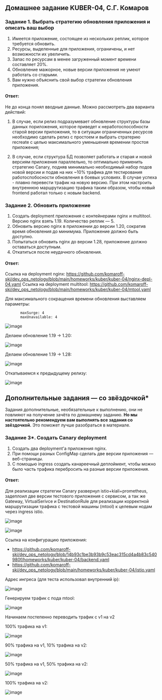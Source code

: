 ## Домашнее задание KUBER-04, С.Г. Комаров

### Задание 1. Выбрать стратегию обновления приложения и описать ваш выбор

1. Имеется приложение, состоящее из нескольких реплик, которое требуется обновить.
2. Ресурсы, выделенные для приложения, ограничены, и нет возможности их увеличить.
3. Запас по ресурсам в менее загруженный момент времени составляет 20%.
4. Обновление мажорное, новые версии приложения не умеют работать со старыми.
5. Вам нужно объяснить свой выбор стратегии обновления приложения.

#### Ответ:

Не до конца понял вводные данные. Можно рассмотреть два варианта действий:

1. В случае, если релиз подразумевает обновление структуры базы данных пориложения, которое приведет к неработоспособности старой версии приложения, то в ситуации ограниченных ресурсов необходимо сделать релиз с простоем и выбрать стратерию recreate с целью максимального уменьшения времении простоя приложения;

2.  В случае, если структура БД позволяет работать и старая и новой версиям приложения параллельно, то оптимально применить стратегию Сanary, подняв минимально необходимый набор подов новой версии и подав на них ~10% трафика для тестирования работоспобосности обновления в боевых условиях. В случае успеха - плавно перевести трафик на новую версию. При этом настроить внутреннюю маршрутизацию трафика таким образом, чтобы новый frontend работал только с новым backend.


### Задание 2. Обновить приложение

1. Создать deployment приложения с контейнерами nginx и multitool. Версию nginx взять 1.19. Количество реплик — 5.
2. Обновить версию nginx в приложении до версии 1.20, сократив время обновления до минимума. Приложение должно быть доступно.
3. Попытаться обновить nginx до версии 1.28, приложение должно оставаться доступным.
4. Откатиться после неудачного обновления.

#### Ответ:  

Ссылка на deployment nginx:  https://github.com/komaroff-ski/dev_ops_netology/blob/main/homeworks/kuber/kuber-04/nginx-depl-04.yaml
Ссылка на deployment multitool:  https://github.com/komaroff-ski/dev_ops_netology/blob/main/homeworks/kuber/kuber-04/mtool.yaml

Для максимального сокращения времени обновления выставляем параметры:  

```    rollingUpdate:
       maxSurge: 4
       maxUnavailable: 4
```

![image](https://github.com/komaroff-ski/dev_ops_netology/assets/93157702/2c35d678-dc91-47e4-9f7e-8ea7a7126ed0)

Делаем обновление 1.19 -> 1.20:

![image](https://github.com/komaroff-ski/dev_ops_netology/assets/93157702/66ab258a-f060-45bb-a079-384e6cb049b2)

Делаем обновление 1.19 -> 1.28:

![image](https://github.com/komaroff-ski/dev_ops_netology/assets/93157702/1ba26856-706c-46a6-a838-db1b0fc72e0c)

Откатываемся к предыдущему релизу:

![image](https://github.com/komaroff-ski/dev_ops_netology/assets/93157702/7d70f58d-1b83-4d75-87b1-f15766df3caf)


## Дополнительные задания — со звёздочкой*

Задания дополнительные, необязательные к выполнению, они не повлияют на получение зачёта по домашнему заданию. **Но мы настоятельно рекомендуем вам выполнять все задания со звёздочкой.** Это поможет лучше разобраться в материале.   

### Задание 3*. Создать Canary deployment

1. Создать два deployment'а приложения nginx.
2. При помощи разных ConfigMap сделать две версии приложения — веб-страницы.
3. С помощью ingress создать канареечный деплоймент, чтобы можно было часть трафика перебросить на разные версии приложения.

#### Ответ:

Для реализации стратегии Canary развернул istio+kiali+prometheus, задеплоил две версии тестового приложения с сервисом, а так же Gateway, VirtualSerivce и DestinationRule для реализации корректной маршрутизации трафика с тестовой машины (mtool) к целевым нодам через ingress istio.

![image](https://github.com/komaroff-ski/dev_ops_netology/assets/93157702/5e53c317-a141-4e1c-89fb-f61b8ee5c91d)

![image](https://github.com/komaroff-ski/dev_ops_netology/assets/93157702/e9a3e067-e5e7-4cfd-a195-a4a42137ba6e)


Ссылка на конфигурацию приложения:
- https://github.com/komaroff-ski/dev_ops_netology/blob/14b93c1be3b93b9c53eac315cd4a4b83c540980f/homeworks/kuber/kuber-04/backend.yaml
- https://github.com/komaroff-ski/dev_ops_netology/blob/main/homeworks/kuber/kuber-04/istio.yaml

Адрес ингреса (для теста использовал внутренний ip):  

![image](https://github.com/komaroff-ski/dev_ops_netology/assets/93157702/c9223b00-95f7-4e1d-ab2f-8d6a286705e9)

Генерируем трафик с пода mtool:  

![image](https://github.com/komaroff-ski/dev_ops_netology/assets/93157702/df499972-fe60-477b-b1f1-56a28d099f20)

Начинаем постепенно переводить трафик с v1 на v2

100% трафика на v1:  

![image](https://github.com/komaroff-ski/dev_ops_netology/assets/93157702/091cc3da-cd3b-4461-ba3a-4609acf6e480)

90% трафика на v1, 10% трафика на v2:  

![image](https://github.com/komaroff-ski/dev_ops_netology/assets/93157702/b689d29e-bf8e-4223-993f-80fc38a0ab99)

50% трафика на v1, 50% трафика на v2:  

![image](https://github.com/komaroff-ski/dev_ops_netology/assets/93157702/6ac57a75-7a60-46a7-90f0-3ea010749f3e)

100% трафика на v2:  

![image](https://github.com/komaroff-ski/dev_ops_netology/assets/93157702/f8f63722-9892-4d30-af18-1ce5a37799a9)
